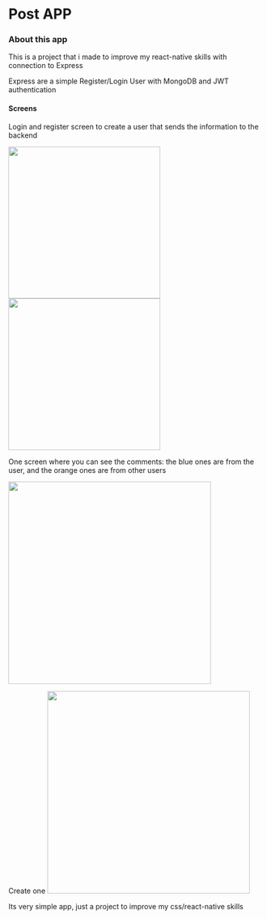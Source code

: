 
# Post APP

### About this app

This is a project that i made to improve my react-native skills with connection to Express

Express are a simple Register/Login User with MongoDB and JWT authentication


#### Screens

Login and register screen to create a user that sends the information to the backend
<p float="left">
  <img src="https://user-images.githubusercontent.com/74252371/202310074-9423c80d-6561-4e84-aad2-08660a2bb650.png" width="300">
  <img src="https://user-images.githubusercontent.com/74252371/202310870-c26d0cae-e120-466e-8e96-cdd8ab6fd745.png" width="300"/>
</p>

One screen where you can see the comments: the blue ones are from the user, and the orange ones are from other users

 <img src="https://user-images.githubusercontent.com/74252371/205454055-7ae1fb55-0d9a-4773-9944-56df7c54ef03.png" width="400"/>
 
Create one
<img src="https://user-images.githubusercontent.com/74252371/205460701-d6407446-3c3e-436d-bcaa-33f5590c575c.png" width="400" />


Its very simple app, just a project to improve my css/react-native skills


